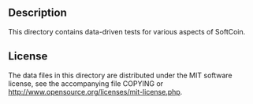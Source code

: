 Description
------------

This directory contains data-driven tests for various aspects of SoftCoin.

License
--------

The data files in this directory are distributed under the MIT software
license, see the accompanying file COPYING or
http://www.opensource.org/licenses/mit-license.php.

